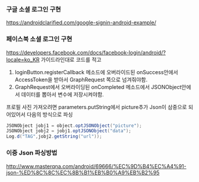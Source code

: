 ### 구글 소셜 로그인 구현
https://androidclarified.com/google-signin-android-example/

### 페이스북 소셜 로그인 구현
https://developers.facebook.com/docs/facebook-login/android/?locale=ko_KR
가이드라인대로 코드를 적고 
1. loginButton.registerCallback 메소드에 오버라이드된 onSuccess안에서 AccessToken을 받아서 GraphRequest 쪽으로 넘겨줘야함.
2. GraphRequest에서 오버라이딩된 onCompleted 메소드에서 JSONObject안에서 데이터를 뽑아서 변수에 저장시켜야함.

프로필 사진 가져오려면 parameters.putString에서 picture추가
Json이 삼중으로 되어있어서 다음의 방식으로 파싱
```java
JSONObject jobj1 = object.optJSONObject("picture");
JSONObject jobj2 = jobj1.optJSONObject("data");
Log.d("TAG",jobj2.getString("url"));
```
### 이중 Json 파싱방법
http://www.masterqna.com/android/69666/%EC%9D%B4%EC%A4%91-json-%ED%8C%8C%EC%8B%B1%EB%B0%A9%EB%B2%95